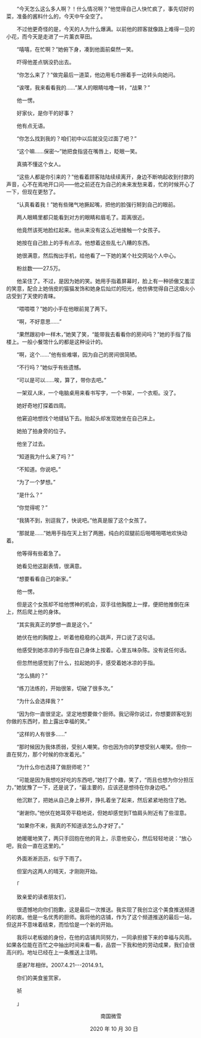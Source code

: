 　　“今天怎么这么多人啊？！什么情况啊？”他觉得自己人快忙疯了，事先切好的菜，准备的酱料什么的，今天中午全空了。

　　不过他更奇怪的是，今天的人为什么爆满。以前他的顾客就像路上难得一见的小花，而今天是走进了一片薰衣草田。

　　“嘻嘻，在忙啊？”她俯下身，凑到他面前粲然一笑。

　　吓得他差点锅没扔出去。

　　“你怎么来了？”做完最后一道菜，他边用毛巾擦着手一边转头向她问。

　　“诶嘿，我来看看我的……”某人的眼睛咕噜一转，“战果？”

　　他一愣。

　　好家伙，是你干的好事？

　　他有点无语。

　　“你怎么找到我的？咱们初中以后就没见过面了吧？”

　　“这个嘛……保密～”她把食指竖在嘴唇上，眨眼一笑。

　　真搞不懂这个女人。

　　“这些人都是你引来的？”他看着顾客陆陆续续离开，身边不断响起收到付款的声音，心不在焉地开口问——他之前还在为自己的未来发愁来着，忙的时候开心了一下，但现在更愁了。

　　“认真看着我！”她有些赌气地撅起嘴，把他的脸强行掰到自己的眼前。

　　两人眼睛里都只能看到对方的眼睛和眉毛了。距离很近。

　　他竟然该死地脸红起来。他从来没有这么近地接触一个女孩子。

　　她按在自己脸上的手有点凉。他想着这些乱七八糟的东西。

　　她很满意，然后掏出手机，给他看了一下她的某个社交网站个人中心。

　　粉丝数——27.5万。

　　他呆住了。不过，是因为她的笑。她用手指着屏幕时，脸上有一种骄傲又羞涩的笑意，配合上她俏皮的猫猫发饰和她身后灿烂的阳光，他仿佛觉得自己这烟火小店受到了天使的青睐。

　　“喂喂喂？”她的小手在他眼前晃了两下。

　　“啊，不好意思……”

　　“果然跟初中一样木，”她笑了笑，“能带我去看看你的房间吗？”她的手指了指楼上。一般小餐馆什么的都是这种设计的。

　　“啊，这个……”他有些难堪，因为自己的房间很简陋。

　　“不行吗？”她似乎有些遗憾。

　　“可以是可以……唉，算了，带你去吧。”



　　一架双人床，一个电脑桌用来看书写字，一个书架，一个衣柜。没了。

　　她好奇地打探着四周。

　　他窘迫地想找个地缝钻下去。抬起头却发现她坐在自己床上。

　　她拍了拍身旁的位子。

　　他坐了过去。

　　“知道我为什么来了吗？”

　　“不知道。你说吧。”

　　“为了一个梦想。”

　　“是什么？”

　　“你觉得呢？”

　　“我猜不到，别逗我了，快说吧。”他真是服了这个女孩了。

　　“那就是……”她用手指在天上划了两圈，纯白的双腿前后啪嗒啪嗒地欢快动着。

　　他等得有些着急了。

　　她看见他这副表情，很满意。

　　“想要看看自己的新家。”

　　他一愣。

　　但是这个女孩却不给他愣神的机会，双手往他胸膛上一撑，便把他推倒在床上，然后爬上他的身体。

　　“其实我真正的梦想一直是这个。”

　　她伏在他的胸膛上，听着他稳稳的心跳声，开口说了这句话。

　　他感受到她凉凉的手指在自己身体上按着。心里五味杂陈。没有说任何话。

　　但忽然他感觉到了什么，拉起她的手，感受着她冰凉的手指。

　　“怎么搞的？”

　　“练刀法练的，开始很笨，切破了很多次。”

　　“为什么会选择我？”

　　“因为你一直很坚定。坚定地想要做个厨师。我记得你说过，你想要顾客吃到你做的东西时，脸上露出幸福的笑。”

　　“这样的人有很多……”

　　“那时候因为我体质弱，受别人嘲笑。你也因为你的梦想受别人嘲笑。但你一直在努力，那个时候的你发着光。”

　　“为什么你也选择了做厨师呢？”

　　“可能是因为我想吃好吃的东西吧，”她打了个趣，笑了，“而且也想为你分担压力，”她犹豫了一下，还是说了，“最主要的，应该还是想待在你身边吧。”

　　他沉默了，把她从自己身上移开，挣扎着坐了起来，然后紧紧地抱住了她。

　　“谢谢你。”他伏在她耳旁平稳地说，但她却感觉到T恤肩头附近有了些湿意。

　　“如果你不来，我真的不知道该怎么办才好了。”

　　她暖暖地笑了，两只手回抱在他的背上，示意他安心，然后轻轻地说：“放心吧，我会一直在这里的。”

　　外面淅淅沥沥，似乎下雨了。

　　但室内这两人的晴天，才刚刚开始。



　　「

　　致亲爱的读者朋友们，

　　很遗憾地向你们抱歉，这是最后一次推送。我实现了我创立这个美食推送频道的初衷。他是一名优秀的厨师。我将他的店铺，作为了这个频道推送的最后一站，但这并不意味着结束，而恰恰是一个新的开始。

　　我将以老板娘的身份，在他的店铺共同努力，一同承担接下来的幸福与风雨。如果各位能在百忙之中抽出时间来看一看，品尝一下我和他的劳动成果，我们会很高兴的。地址已经在上一条推送上注明。

　　感谢7年相伴。2007.4.21---2014.9.1。



　　你们的美食鉴赏家，

　　祯

　　」





　　　　　　　　　　　　　　　　　　南国微雪

　　　　　　　　　　　　　　　　2020 年 10 月 30 日











